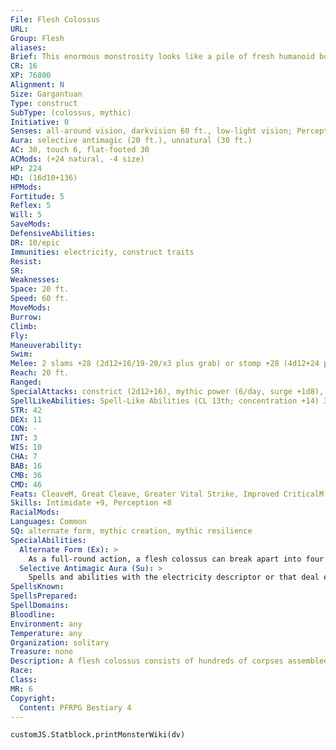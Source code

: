```yaml
---
File: Flesh Colossus
URL: 
Group: Flesh
aliases: 
Brief: This enormous monstrosity looks like a pile of fresh humanoid bodies shoved into a shambling humanoid shape.
CR: 16
XP: 76800
Alignment: N
Size: Gargantuan
Type: construct
SubType: (colossus, mythic)
Initiative: 0
Senses: all-around vision, darkvision 60 ft., low-light vision; Perception +8
Aura: selective antimagic (20 ft.), unnatural (30 ft.)
AC: 30, touch 6, flat-footed 30
ACMods: (+24 natural, -4 size)
HP: 224
HD: (16d10+136)
HPMods: 
Fortitude: 5
Reflex: 5
Will: 5
SaveMods: 
DefensiveAbilities: 
DR: 10/epic
Immunities: electricity, construct traits
Resist: 
SR: 
Weaknesses: 
Space: 20 ft.
Speed: 60 ft.
MoveMods: 
Burrow: 
Climb: 
Fly: 
Maneuverability: 
Swim: 
Melee: 2 slams +28 (2d12+16/19-20/x3 plus grab) or stomp +28 (4d12+24 plus pinning stomp)
Reach: 20 ft.
Ranged: 
SpecialAttacks: constrict (2d12+16), mythic power (6/day, surge +1d8), mythic quickening, pinning stomp
SpellLikeAbilities: Spell-Like Abilities (CL 13th; concentration +14) 3/day-waves of fatigue 1/day-circle of death (DC 17)
STR: 42
DEX: 11
CON: -
INT: 3
WIS: 10
CHA: 7
BAB: 16
CMB: 36
CMD: 46
Feats: CleaveM, Great Cleave, Greater Vital Strike, Improved CriticalM (slam), Improved Vital Strike, Power AttackM, Toughness, Vital Strike
Skills: Intimidate +9, Perception +8
RacialMods: 
Languages: Common
SQ: alternate form, mythic creation, mythic resilience
SpecialAbilities:
  Alternate Form (Ex): >
    As a full-round action, a flesh colossus can break apart into four composite creatures. These composite creatures are identical to flesh golems (Pathfinder RPG Bestiary 160) but lack the golem's DR and the berserk and immunity to magic abilities. They gain DR 5/epic, electricity absorption, and selective antimagic aura (10 feet). Divide the colossus's current total hit points by 4 to determine how many hit points each composite creature has. Reverting into a single form requires all of the remaining composite creatures to be adjacent to each other and a full-round action. When this occurs, add up the remaining hit points to determine the colossus's total hit points.
  Selective Antimagic Aura (Su): >
    Spells and abilities with the electricity descriptor or that deal electricity damage are unaffected by this field, as are necromancy spells and effects.
SpellsKnown: 
SpellsPrepared: 
SpellDomains: 
Bloodline: 
Environment: any
Temperature: any
Organization: solitary
Treasure: none
Description: A flesh colossus consists of hundreds of corpses assembled into a macabre whole. Its stands roughly 60 feet tall and weighs about 150,000 pounds.  Construction  Creating a flesh colossus requires at least 500 humanoid corpses with a total cost of 10,000 gp.  FLESH COLOSSUS CL 12th; Price 120,000 gp  Construction  Requirements Craft Construct, Mythic Crafter 6th mythic tier, animate dead, antimagic field, gentle repose, limited wish; Skill Heal DC 25; Cost 70,000 gp
Race: 
Class: 
MR: 6
Copyright:
  Content: PFRPG Bestiary 4
---
```

```dataviewjs
customJS.Statblock.printMonsterWiki(dv)
```
